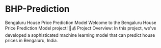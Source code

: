 # BHP-Prediction
Bengaluru House Price Prediction Model  Welcome to the Bengaluru House Price Prediction Model project! 🏡💰  Project Overview:  In this project, we've developed a sophisticated machine learning model that can predict house prices in Bengaluru, India.   
